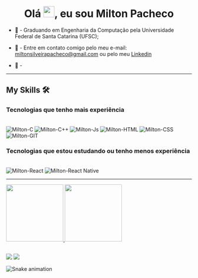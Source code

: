 <h1 align="center">Olá <img src="https://raw.githubusercontent.com/kaueMarques/kaueMarques/master/hi.gif" width="30px" height="30px">, eu sou Milton Pacheco</h1>
<!-- <h3 align="center">Sou desenvolvedor mobile</h3> -->

- 📕 - Graduando em Engenharia da Computação pela Universidade Federal de Santa Catarina (UFSC);

- 💬 - Entre em contato comigo pelo meu e-mail: miltonsilveirapacheco@gmail.com ou pelo meu <a href="https://www.linkedin.com/in/miltonspacheco/"> Linkedin </a>

- 🚀 - 

<hr>

## My Skills 🛠

### Tecnologias que tenho mais experiência
<div style="display: inline_block"><br>
  <img align="center" alt="Milton-C" src="https://img.shields.io/badge/C-00599C?style=for-the-badge&logo=c&logoColor=white">
  <img align="center" alt="Milton-C++" src="https://img.shields.io/badge/C%2B%2B-00599C?style=for-the-badge&logo=c%2B%2B&logoColor=white">
  <img align="center" alt="Milton-Js" src="https://img.shields.io/badge/JavaScript-F7DF1E?style=for-the-badge&logo=javascript&logoColor=black">
  <img align="center" alt="Milton-HTML" src="https://img.shields.io/badge/HTML5-E34F26?style=for-the-badge&logo=html5&logoColor=white">
  <img align="center" alt="Milton-CSS" src="https://img.shields.io/badge/CSS3-1572B6?style=for-the-badge&logo=css3&logoColor=white">
  <img align="center" alt="Milton-GIT" src="https://img.shields.io/badge/GIT-E44C30?style=for-the-badge&logo=git&logoColor=white">
</div>

### Tecnologias que estou estudando ou tenho menos experiência
<div style="display: inline_block"><br>
  <img align="center" alt="Milton-React" src="https://img.shields.io/badge/React-20232A?style=for-the-badge&logo=react&logoColor=61DAFB">
  <img align="center" alt="Milton-React Native" src="https://img.shields.io/badge/React_Native-20232A?style=for-the-badge&logo=react&logoColor=61DAFB">
</div>

<div>
<hr>
  <a href="https://github.com/miltonspacheco">
  <img height="155em" src="https://github-readme-stats.vercel.app/api?username=miltonspacheco&show_icons=true&theme=dark&include_all_commits=true&count_private=true"/>
  <img height="155em" src="https://github-readme-stats.vercel.app/api/top-langs/?username=miltonspacheco&layout=compact&langs_count=7&theme=dark"/>
</div>

  
  ##
 
 <div> 
  <a href = "mailto:miltonsilveirapacheco@gmail.com"><img src="https://img.shields.io/badge/-Gmail-%23333?style=for-the-badge&logo=gmail&logoColor=white" target="_blank"></a>
  <a href="https://www.linkedin.com/in/miltonspacheco/" target="_blank"><img src="https://img.shields.io/badge/-LinkedIn-%230077B5?style=for-the-badge&logo=linkedin&logoColor=white" target="_blank"></a> 
  
  ![Snake animation](https://github.com/miltonspacheco/miltonspacheco/blob/output/github-contribution-grid-snake.svg)
 
</div>
